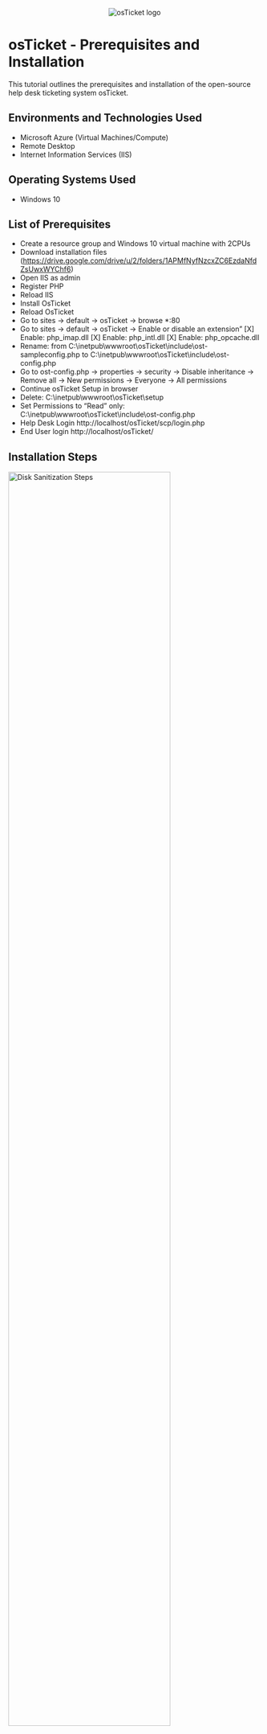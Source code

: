 <p align="center">
<img src="https://i.imgur.com/Clzj7Xs.png" alt="osTicket logo"/>
</p>

<h1>osTicket - Prerequisites and Installation</h1>
This tutorial outlines the prerequisites and installation of the open-source help desk ticketing system osTicket.<br />

<h2>Environments and Technologies Used</h2>

- Microsoft Azure (Virtual Machines/Compute)
- Remote Desktop
- Internet Information Services (IIS)

<h2>Operating Systems Used </h2>

- Windows 10</b> 

<h2>List of Prerequisites</h2>

- Create a resource group and Windows 10 virtual machine with 2CPUs
- Download installation files (https://drive.google.com/drive/u/2/folders/1APMfNyfNzcxZC6EzdaNfdZsUwxWYChf6)
- Open IIS as admin
- Register PHP
- Reload IIS
- Install OsTicket
- Reload OsTicket
- Go to sites -> default -> osTicket -> browse *:80
- Go to sites -> default -> osTicket -> Enable or disable an extension”
[X] Enable: php_imap.dll
[X] Enable: php_intl.dll
[X] Enable: php_opcache.dll
- Rename: from C:\inetpub\wwwroot\osTicket\include\ost-sampleconfig.php to C:\inetpub\wwwroot\osTicket\include\ost-config.php
- Go to ost-config.php -> properties -> security -> Disable inheritance -> Remove all -> New permissions -> Everyone -> All permissions
- Continue osTicket Setup in browser
- Delete: C:\inetpub\wwwroot\osTicket\setup
- Set Permissions to “Read” only: C:\inetpub\wwwroot\osTicket\include\ost-config.php
- Help Desk Login http://localhost/osTicket/scp/login.php
- End User login http://localhost/osTicket/

<h2>Installation Steps</h2>

<img src=https://imgur.com/a/DuKW9uL.png height="80%" width="80%" alt="Disk Sanitization Steps"/>
<p>
<img src=https://i.imgur.com/XEebItf.png height="80%" width="80%" alt="Disk Sanitization Steps"/>
</p>
<p>
Install / Enable IIS in Windows VIA the Control Panel -> Programs -> Turn Windows Features on/off.
Select Internet Information Services -> Web Management Tools -> IIS Management Console	[X] IIS Management Console.
Next choose CGI and Common HTTP Features by selecting 
World Wide Web Services -> Application Development Features ->
[X] CGI
[X] Common HTTP Features.

</p>
<br />

<p>
<img src=https://i.imgur.com/fr9mWFk.png height="80%" width="80%" alt="Disk Sanitization Steps"/>
</p>
<p>
Open IIS -> Register PHP Manager -> Reload IIS by restarting the server
</p>
<br />

<p>
<img src=https://i.imgur.com/Sc2jM5k.png height="80%" width="80%" alt="Disk Sanitization Steps"/>
</p>
Setup Complete!
</p>
<br />
